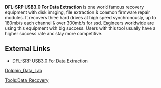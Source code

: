 **DFL-SRP USB3.0 For Data Extraction** is one world famous recovery
equipment with disk imaging, file extraction & common firmware repair
modules. It recovers three hard drives at high speed synchronously, up
to 180mb/s each channel & over 300mb/s for ssd. Engineers worldwide are
using this equipment with big success. Users with this tool usually have
a higher success rate and stay more competitive.

## External Links

- [DFL-SRP USB3.0 For Data
  Extraction](http://www.dolphindatalab.com/product/dfl-srp-usb3-0-for-data-extraction/)

[Dolphin_Data_Lab](Dolphin_Data_Lab "wikilink")

[Tools:Data_Recovery](Tools:Data_Recovery "wikilink")